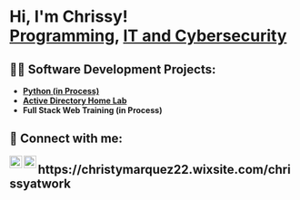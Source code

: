 <h1>Hi, I'm Chrissy! <br/><a href="https://github.com/ChrisLearningCode2">Programming</a>, <a href="https://www.linkedin.com/in/chris-m-98209a341/">IT and Cybersecurity</a>

<h2>👨‍💻 Software Development Projects:</h2>

- <b><a href="https://github.com/ChrisLearningCode2/pwdgeneratorPHY">Python (in Process) </a></b>
- <b><a href="https://github.com/ChrisLearningCode2/ADlab/blob/main/README.md">Active Directory Home Lab </a></b>
- <b>Full Stack Web Training (in Process)</b>

<h2> 🤳 Connect with me:</h2>



[<img align="left" alt="JoshMadakor | LinkedIn" width="22px" src="https://cdn.jsdelivr.net/npm/simple-icons@v3/icons/linkedin.svg" />][linkedin]
[<img align="left" alt="JoshMadakor | Instagram" width="22px" src="https://cdn.jsdelivr.net/npm/simple-icons@v3/icons/instagram.svg" />][instagram]


[instagram]: https://www.instagram.com/chrissyatwork/
[linkedin]: https://www.linkedin.com/in/chris-m-98209a341/
<b> </b>
<h2> https://christymarquez22.wixsite.com/chrissyatwork<h2> 

